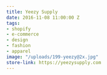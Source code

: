 ```yaml
---
title: Yeezy Supply
date: 2016-11-08 11:00:00 Z
tags:
- shopify
- e-commerce
- design
- fashion
- apparel
image: "/uploads/199-yeezy@2x.jpg"
store-link: https://yeezysupply.com
---
```


